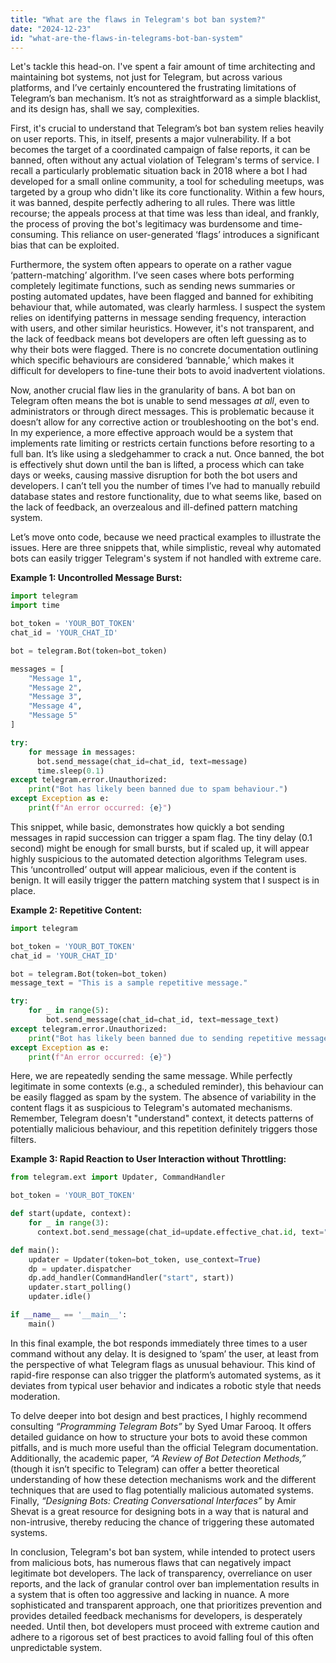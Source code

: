 ```yaml
---
title: "What are the flaws in Telegram's bot ban system?"
date: "2024-12-23"
id: "what-are-the-flaws-in-telegrams-bot-ban-system"
---
```


Let's tackle this head-on. I've spent a fair amount of time architecting and maintaining bot systems, not just for Telegram, but across various platforms, and I’ve certainly encountered the frustrating limitations of Telegram’s ban mechanism. It’s not as straightforward as a simple blacklist, and its design has, shall we say, complexities.

First, it's crucial to understand that Telegram’s bot ban system relies heavily on user reports. This, in itself, presents a major vulnerability. If a bot becomes the target of a coordinated campaign of false reports, it can be banned, often without any actual violation of Telegram's terms of service. I recall a particularly problematic situation back in 2018 where a bot I had developed for a small online community, a tool for scheduling meetups, was targeted by a group who didn't like its core functionality. Within a few hours, it was banned, despite perfectly adhering to all rules. There was little recourse; the appeals process at that time was less than ideal, and frankly, the process of proving the bot's legitimacy was burdensome and time-consuming. This reliance on user-generated ‘flags’ introduces a significant bias that can be exploited.

Furthermore, the system often appears to operate on a rather vague ‘pattern-matching’ algorithm. I’ve seen cases where bots performing completely legitimate functions, such as sending news summaries or posting automated updates, have been flagged and banned for exhibiting behaviour that, while automated, was clearly harmless. I suspect the system relies on identifying patterns in message sending frequency, interaction with users, and other similar heuristics. However, it's not transparent, and the lack of feedback means bot developers are often left guessing as to why their bots were flagged. There is no concrete documentation outlining which specific behaviours are considered ‘bannable,’ which makes it difficult for developers to fine-tune their bots to avoid inadvertent violations.

Now, another crucial flaw lies in the granularity of bans. A bot ban on Telegram often means the bot is unable to send messages *at all*, even to administrators or through direct messages. This is problematic because it doesn’t allow for any corrective action or troubleshooting on the bot's end. In my experience, a more effective approach would be a system that implements rate limiting or restricts certain functions before resorting to a full ban. It’s like using a sledgehammer to crack a nut. Once banned, the bot is effectively shut down until the ban is lifted, a process which can take days or weeks, causing massive disruption for both the bot users and developers. I can’t tell you the number of times I’ve had to manually rebuild database states and restore functionality, due to what seems like, based on the lack of feedback, an overzealous and ill-defined pattern matching system.

Let’s move onto code, because we need practical examples to illustrate the issues. Here are three snippets that, while simplistic, reveal why automated bots can easily trigger Telegram's system if not handled with extreme care.

**Example 1: Uncontrolled Message Burst:**

```python
import telegram
import time

bot_token = 'YOUR_BOT_TOKEN'
chat_id = 'YOUR_CHAT_ID'

bot = telegram.Bot(token=bot_token)

messages = [
    "Message 1",
    "Message 2",
    "Message 3",
    "Message 4",
    "Message 5"
]

try:
    for message in messages:
      bot.send_message(chat_id=chat_id, text=message)
      time.sleep(0.1)
except telegram.error.Unauthorized:
    print("Bot has likely been banned due to spam behaviour.")
except Exception as e:
    print(f"An error occurred: {e}")
```

This snippet, while basic, demonstrates how quickly a bot sending messages in rapid succession can trigger a spam flag. The tiny delay (0.1 second) might be enough for small bursts, but if scaled up, it will appear highly suspicious to the automated detection algorithms Telegram uses. This ‘uncontrolled’ output will appear malicious, even if the content is benign. It will easily trigger the pattern matching system that I suspect is in place.

**Example 2: Repetitive Content:**

```python
import telegram

bot_token = 'YOUR_BOT_TOKEN'
chat_id = 'YOUR_CHAT_ID'

bot = telegram.Bot(token=bot_token)
message_text = "This is a sample repetitive message."

try:
    for _ in range(5):
        bot.send_message(chat_id=chat_id, text=message_text)
except telegram.error.Unauthorized:
    print("Bot has likely been banned due to sending repetitive messages.")
except Exception as e:
    print(f"An error occurred: {e}")
```

Here, we are repeatedly sending the same message. While perfectly legitimate in some contexts (e.g., a scheduled reminder), this behaviour can be easily flagged as spam by the system. The absence of variability in the content flags it as suspicious to Telegram's automated mechanisms. Remember, Telegram doesn't "understand" context, it detects patterns of potentially malicious behaviour, and this repetition definitely triggers those filters.

**Example 3: Rapid Reaction to User Interaction without Throttling:**

```python
from telegram.ext import Updater, CommandHandler

bot_token = 'YOUR_BOT_TOKEN'

def start(update, context):
    for _ in range(3):
      context.bot.send_message(chat_id=update.effective_chat.id, text="Hello!")

def main():
    updater = Updater(token=bot_token, use_context=True)
    dp = updater.dispatcher
    dp.add_handler(CommandHandler("start", start))
    updater.start_polling()
    updater.idle()

if __name__ == '__main__':
    main()

```

In this final example, the bot responds immediately three times to a user command without any delay. It is designed to ‘spam’ the user, at least from the perspective of what Telegram flags as unusual behaviour. This kind of rapid-fire response can also trigger the platform’s automated systems, as it deviates from typical user behavior and indicates a robotic style that needs moderation.

To delve deeper into bot design and best practices, I highly recommend consulting *“Programming Telegram Bots”* by Syed Umar Farooq. It offers detailed guidance on how to structure your bots to avoid these common pitfalls, and is much more useful than the official Telegram documentation. Additionally, the academic paper, *“A Review of Bot Detection Methods,”* (though it isn’t specific to Telegram) can offer a better theoretical understanding of how these detection mechanisms work and the different techniques that are used to flag potentially malicious automated systems. Finally, *“Designing Bots: Creating Conversational Interfaces”* by Amir Shevat is a great resource for designing bots in a way that is natural and non-intrusive, thereby reducing the chance of triggering these automated systems.

In conclusion, Telegram's bot ban system, while intended to protect users from malicious bots, has numerous flaws that can negatively impact legitimate bot developers. The lack of transparency, overreliance on user reports, and the lack of granular control over ban implementation results in a system that is often too aggressive and lacking in nuance. A more sophisticated and transparent approach, one that prioritizes prevention and provides detailed feedback mechanisms for developers, is desperately needed. Until then, bot developers must proceed with extreme caution and adhere to a rigorous set of best practices to avoid falling foul of this often unpredictable system.

